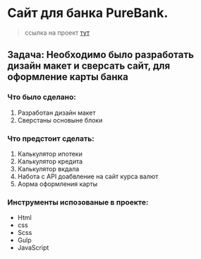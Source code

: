 # Сайт для банка PureBank. 
> ссылка на проект <a href="https://isaagverdiev.github.io/KoreanCrem/">тут</a>
## Задача: Необходимо было разработать дизайн макет и сверсать сайт, для оформление карты банка

### Что было сделано:
1. Разработан дизайн макет
2. Сверстаны основыне блоки	

### Что предстоит сделать:
1. Калькулятор ипотеки 
2. Калькулятор кредита
3. Калькулятор вкдала
4. Hабота с API доабвление на сайт курса валют
5. Aорма оформления карты

### Инструменты испозованые в проекте:
* Html
* css
* Scss
* Gulp
* JavaScript
